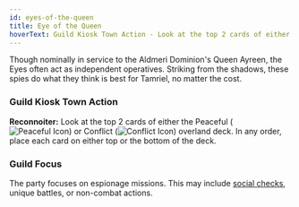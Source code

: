 ```yaml
---
id: eyes-of-the-queen
title: Eye of the Queen
hoverText: Guild Kiosk Town Action - Look at the top 2 cards of either the Peaceful (<img src="/icons/peaceful.svg" alt="Peaceful Icon" className="icon-svg" />) or Conflict (<img src="/icons/conflict.svg" alt="Conflict Icon" className="icon-svg" />) overland deck. In any order, place each card on either top or the bottom of the deck.
---
```


Though nominally in service to the Aldmeri Dominion's Queen Ayreen, the Eyes often act as independent operatives. Striking from the shadows, these spies do what they think is best for Tamriel, no matter the cost.

### Guild Kiosk Town Action

**Reconnoiter:** Look at the top 2 cards of either the Peaceful (<img src="/icons/peaceful.svg" alt="Peaceful Icon" class="icon-svg" />) or Conflict (<img src="/icons/conflict.svg" alt="Conflict Icon" class="icon-svg" />) overland deck. In any order, place each card on either top or the bottom of the deck.

### Guild Focus

The party focuses on espionage missions. This may include [social checks](/docs/campaign/day/encounter-phase/social-checks), unique battles, or non-combat actions.
